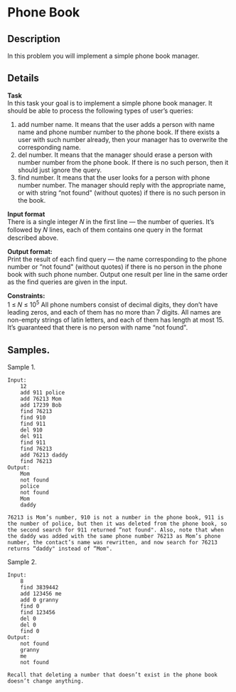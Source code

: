 # Phone Book

## Description 
In this problem you will implement a simple phone book manager.

## Details
**Task**<br>
In this task your goal is to implement a simple phone book manager. It should be able to process the
following types of user’s queries:
1. add number name. It means that the user adds a person with name name and phone number number to the phone book. If there exists a user with such number already, then your manager has to overwrite the corresponding name.
2. del number. It means that the manager should erase a person with number number from the phone book. If there is no such person, then it should just ignore the query.
3. find number. It means that the user looks for a person with phone number number. The manager should reply with the appropriate name, or with string “not found" (without quotes) if there is no such person in the book.


**Input format**<br> 
There is a single integer 𝑁 in the first line — the number of queries. It’s followed by 𝑁 lines, each of them contains one query in the format described above.

**Output format:**<br> 
Print the result of each find query — the name corresponding to the phone number or “not found" (without quotes) if there is no person in the phone book with such phone number. Output one result per line in the same order as the find queries are given in the input.

**Constraints:**<br>
1 ≤ 𝑁 ≤ 10<sup>5</sup> All phone numbers consist of decimal digits, they don’t have leading zeros, and each of them has no more than 7 digits. All names are non-empty strings of latin letters, and each of them has length at most 15. It’s guaranteed that there is no person with name “not found".


## Samples.
Sample 1.

    Input:
        12
        add 911 police
        add 76213 Mom
        add 17239 Bob
        find 76213
        find 910
        find 911
        del 910
        del 911
        find 911
        find 76213
        add 76213 daddy
        find 76213
    Output:
        Mom
        not found
        police
        not found
        Mom
        daddy

    76213 is Mom’s number, 910 is not a number in the phone book, 911 is the number of police, but then it was deleted from the phone book, so the second search for 911 returned “not found". Also, note that when the daddy was added with the same phone number 76213 as Mom’s phone number, the contact’s name was rewritten, and now search for 76213 returns “daddy" instead of “Mom".

Sample 2.

    Input:
        8
        find 3839442
        add 123456 me
        add 0 granny
        find 0
        find 123456
        del 0
        del 0
        find 0
    Output:
        not found
        granny
        me
        not found
    
    Recall that deleting a number that doesn’t exist in the phone book doesn’t change anything.
